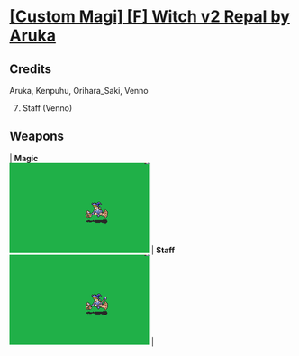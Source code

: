 # [\[Custom Magi\] \[F\] Witch v2 Repal by Aruka](./)
## Credits

Aruka, Kenpuhu, Orihara_Saki, Venno

7. Staff (Venno)

## Weapons

| <b>Magic</b><br/><img alt="Magic animation" src="./6.%20Magic/Magic.gif"/> | <b>Staff</b><br/><img alt="Staff animation" src="./7.%20Staff/Staff.gif"/> |
